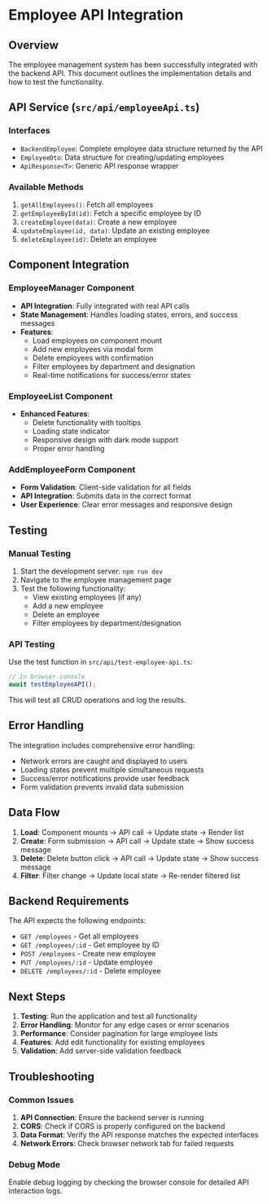# Employee API Integration

## Overview
The employee management system has been successfully integrated with the backend API. This document outlines the implementation details and how to test the functionality.

## API Service (`src/api/employeeApi.ts`)

### Interfaces
- `BackendEmployee`: Complete employee data structure returned by the API
- `EmployeeDto`: Data structure for creating/updating employees
- `ApiResponse<T>`: Generic API response wrapper

### Available Methods
1. `getAllEmployees()`: Fetch all employees
2. `getEmployeeById(id)`: Fetch a specific employee by ID
3. `createEmployee(data)`: Create a new employee
4. `updateEmployee(id, data)`: Update an existing employee
5. `deleteEmployee(id)`: Delete an employee

## Component Integration

### EmployeeManager Component
- **API Integration**: Fully integrated with real API calls
- **State Management**: Handles loading states, errors, and success messages
- **Features**:
  - Load employees on component mount
  - Add new employees via modal form
  - Delete employees with confirmation
  - Filter employees by department and designation
  - Real-time notifications for success/error states

### EmployeeList Component
- **Enhanced Features**:
  - Delete functionality with tooltips
  - Loading state indicator
  - Responsive design with dark mode support
  - Proper error handling

### AddEmployeeForm Component
- **Form Validation**: Client-side validation for all fields
- **API Integration**: Submits data in the correct format
- **User Experience**: Clear error messages and responsive design

## Testing

### Manual Testing
1. Start the development server: `npm run dev`
2. Navigate to the employee management page
3. Test the following functionality:
   - View existing employees (if any)
   - Add a new employee
   - Delete an employee
   - Filter employees by department/designation

### API Testing
Use the test function in `src/api/test-employee-api.ts`:

```javascript
// In browser console
await testEmployeeAPI();
```

This will test all CRUD operations and log the results.

## Error Handling

The integration includes comprehensive error handling:
- Network errors are caught and displayed to users
- Loading states prevent multiple simultaneous requests
- Success/error notifications provide user feedback
- Form validation prevents invalid data submission

## Data Flow

1. **Load**: Component mounts → API call → Update state → Render list
2. **Create**: Form submission → API call → Update state → Show success message
3. **Delete**: Delete button click → API call → Update state → Show success message
4. **Filter**: Filter change → Update local state → Re-render filtered list

## Backend Requirements

The API expects the following endpoints:
- `GET /employees` - Get all employees
- `GET /employees/:id` - Get employee by ID
- `POST /employees` - Create new employee
- `PUT /employees/:id` - Update employee
- `DELETE /employees/:id` - Delete employee

## Next Steps

1. **Testing**: Run the application and test all functionality
2. **Error Handling**: Monitor for any edge cases or error scenarios
3. **Performance**: Consider pagination for large employee lists
4. **Features**: Add edit functionality for existing employees
5. **Validation**: Add server-side validation feedback

## Troubleshooting

### Common Issues
1. **API Connection**: Ensure the backend server is running
2. **CORS**: Check if CORS is properly configured on the backend
3. **Data Format**: Verify the API response matches the expected interfaces
4. **Network Errors**: Check browser network tab for failed requests

### Debug Mode
Enable debug logging by checking the browser console for detailed API interaction logs. 